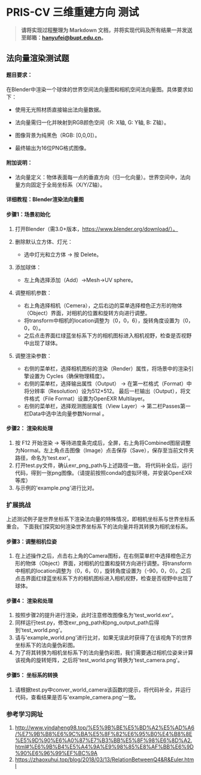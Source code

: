 # PRIS-CV 三维重建方向 测试

> **请将实现过程整理为 Markdown 文档，并将实现代码及所有结果一并发送至邮箱：<a href="mailto:hanyufei@bupt.edu.cn">hanyufei@bupt.edu.cn</a>。**
## 法向量渲染测试题
#### 题目要求：
在Blender中渲染一个球体的世界空间法向量图和相机空间法向量图。具体要求如下：
- 使用无光照材质直接输出法向量数据。

- 法向量需归一化并映射到RGB颜色空间（R: X轴, G: Y轴, B: Z轴）。

- 图像背景为纯黑色（RGB: [0,0,0]）。

- 最终输出为16位PNG格式图像。

#### 附加说明：
- 法向量定义：物体表面每一点的垂直方向（归一化向量）。世界空间中，法向量方向固定于全局坐标系（X/Y/Z轴）。

#### 详细教程：Blender渲染法向量图

#### 步骤1：场景初始化
1. 打开Blender（需3.0+版本，https://www.blender.org/download/）。

2. 删除默认立方体、灯光：
    - 选中灯光和立方体 → 按 Delete。
3. 添加球体：
    - 左上角选择添加（Add）->Mesh->UV sphere。
4. 调整相机参数：
    - 右上角选择相机（Cemera），之后右边的菜单选择橙色正方形的物体（Object）界面，对相机的位置和旋转方向进行调整。
    - 将transform中相机的location调整为（0，0，6），旋转角度设置为（0，0，0）。
    - 之后点击界面红绿蓝坐标系下方的相机图标进入相机视野，检查是否视野中出现了球体。
5. 调整渲染参数：
    - 右侧的菜单栏，选择相机图标的渲染（Render）属性，将场景中的渲染引擎设置为 Cycles（确保物理精度）。
    - 右侧的菜单栏，选择输出属性（Output） → 在第一栏格式（Format）中将分辨率（Resolution）设为512×512。
    最后一栏输出（Output），将文件格式（File Format）设置为OpenEXR Multilayer。
    - 右侧的菜单栏，选择观测图层属性（View Layer）→ 第二栏Passes第一栏Data中选中法向量参数Normal 。
#### 步骤2： 渲染和处理

1. 按 F12 开始渲染 → 等待进度条完成后，全屏，右上角将Combined图层调整为Normal。左上角点击图像（Image）点击保存（Save），保存至当前文件夹路径，命名为'test.exr'。
2. 打开test.py文件，确认exr_png_path与上述路径一致。
将代码补全后，运行代码，得到一张png图像。（请提前按照conda的虚拟环境，并安装OpenEXR等库）
3. 与示例的'example.png'进行比对。

### 扩展挑战
上述测试例子是世界坐标系下渲染法向量的特殊情况，即相机坐标系与世界坐标系重合。
下面我们探究如何渲染世界坐标系下的法向量并将其转换为相机坐标系。

#### 步骤3：调整相机位姿
1. 在上述操作之后，点击右上角的Camera图标，在右侧菜单栏中选择橙色正方形的物体（Object）界面，对相机的位置和旋转方向进行调整。将transform中相机的location调整为（0，6，0），旋转角度设置为（-90，0，0）。之后点击界面红绿蓝坐标系下方的相机图标进入相机视野，检查是否视野中出现了球体。
#### 步骤4： 渲染和处理
1. 按照步骤2的提升进行渲染，此时注意修改图像名为'test_world.exr'。
2. 同样运行test.py，修改exr_png_path和png_output_path后得到'test_world.png'。
3. 请与'example_world.png'进行比对，如果无误此时获得了在该视角下的世界坐标系下的法向量伪彩图。
4. 为了将其转换为相机坐标系下的法向量伪彩图，我们需要通过相机位姿来计算该视角的旋转矩阵，之后将'test_world.png'转换为'test_camera.png'。
#### 步骤5： 坐标系的转换
1. 请根据test.py中conver_world_camera该函数的提示，将代码补全，并运行代码，查看结果是否与'example_camera.png'一致。



### 参考学习网址
1. http://www.yindaheng98.top/%E5%9B%BE%E5%BD%A2%E5%AD%A6/%E7%9B%B8%E6%9C%BA%E5%8F%82%E6%95%B0%E4%B8%8E%E5%9D%90%E6%A0%87%E7%B3%BB%E5%8F%98%E6%8D%A2.html#%E6%9B%B4%E5%A4%9A%E9%98%85%E8%AF%BB%E6%9D%90%E6%96%99%EF%BC%9A
2. https://zhaoxuhui.top/blog/2018/03/13/RelationBetweenQ4&R&Euler.html
